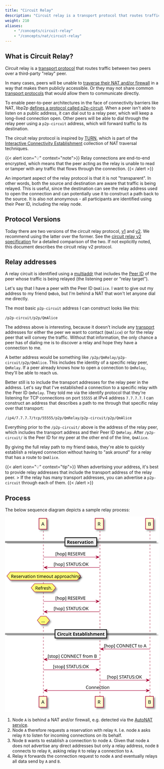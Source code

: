 ```yaml
---
title: "Circuit Relay"
description: "Circuit relay is a transport protocol that routes traffic between two peers over a third-party relay peer."
weight: 210
aliases:
    - "/concepts/circuit-relay"
    - "/concepts/nat/circuit-relay"
---
```


## What is Circuit Relay?

Circuit relay is a [transport protocol](../../transports/overview) that routes traffic between two peers over a third-party "relay" peer.

In many cases, peers will be unable to [traverse their NAT and/or firewall](../overview) in a way that makes them publicly accessible. Or they may not share common [transport protocols](../../transports/overview) that would allow them to communicate directly.

To enable peer-to-peer architectures in the face of connectivity barriers like NAT, libp2p [defines a protocol called p2p-circuit][spec_relay]. When a peer isn't able to listen on a public address, it can dial out to a relay peer, which will keep a long-lived connection open. Other peers will be able to dial through the relay peer using a `p2p-circuit` address, which will forward traffic to its destination.

The circuit relay protocol is inspired by [TURN](https://tools.ietf.org/html/rfc5766), which is part of the [Interactive Connectivity Establishment](https://tools.ietf.org/html/rfc8445) collection of NAT traversal techniques.

{{< alert icon="💡" context="note">}}
Relay connections are end-to-end encrypted, which means that the peer acting as the relay is unable to read or tamper with any traffic that flows through the connection.
{{< /alert >}}

An important aspect of the relay protocol is that it is not "transparent". In other words, both the source and destination are aware that traffic is being relayed. This is useful, since the destination can see the relay address used to open the connection and can potentially use it to construct a path back to the source. It is also not anonymous - all participants
are identified using their Peer ID, including the relay node.

## Protocol Versions

Today there are two versions of the circuit relay protocol, [v1](https://github.com/libp2p/specs/blob/master/relay/circuit-v1.md) and [v2](https://github.com/libp2p/specs/blob/master/relay/circuit-v2.md). We recommend using the latter over the former. See the [circuit relay v2 specification](https://github.com/libp2p/specs/blob/master/relay/circuit-v2.md#introduction) for a detailed comparison of the two. If not explicitly noted, this document describes the circuit relay v2 protocol.

## Relay addresses

A relay circuit is identified using a [multiaddr][definition_muiltiaddress] that includes the [Peer ID](../../fundamentals/peers) of the peer whose traffic is being relayed (the listening peer or "relay target").

Let's say that I have a peer with the Peer ID `QmAlice`. I want to give out my address to my friend `QmBob`, but I'm behind a NAT that won't let anyone dial me directly.

The most basic `p2p-circuit` address I can construct looks like this:

`/p2p-circuit/p2p/QmAlice`

The address above is interesting, because it doesn't include any [transport](../../transports/overview) addresses for either the peer we want to contact (`QmAlice`) or for the relay peer that will convey the traffic. Without that information, the only chance a peer has of dialing me is to discover a relay and hope they have a connection to me.

A better address would be something like `/p2p/QmRelay/p2p-circuit/p2p/QmAlice`. This includes the identity of a specific relay peer, `QmRelay`. If a peer already knows how to open a connection to `QmRelay`, they'll be able to reach us.

Better still is to include the transport addresses for the relay peer in the address. Let's say that I've established a connection to a specific relay with the Peer ID `QmRelay`. They told me via the identify protocol that they're listening for TCP connections on port `55555` at IPv4 address `7.7.7.7`. I can construct an address that describes a path to me through that specific relay over that transport:

`/ip4/7.7.7.7/tcp/55555/p2p/QmRelay/p2p-circuit/p2p/QmAlice`

Everything prior to the `/p2p-circuit/` above is the address of the relay peer, which includes the transport address and their Peer ID `QmRelay`. After `/p2p-circuit/` is the Peer ID for my peer at the other end of the line, `QmAlice`.

By giving the full relay path to my friend `QmBob`, they're able to quickly establish a relayed connection without having to "ask around" for a relay that has a route to `QmAlice`.

{{< alert icon="💡" context="tip">}}
When advertising your address, it's best to provide relay addresses that include the transport address of the relay peer. > If the relay has many transport addresses, you can advertise a `p2p-circuit` through each of them.
{{< /alert >}}

## Process

The below sequence diagram depicts a sample relay process:

![Circuit v2 Protocol Interaction](https://raw.githubusercontent.com/libp2p/specs/master/relay/circuit-v2.svg)

1. Node `A` is behind a NAT and/or firewall, e.g. detected via the [AutoNAT service](../autonat).
2. Node `A` therefore requests a reservation with relay `R`. I.e. node `A` asks relay `R` to listen for incoming connections on its behalf.
3. Node `B` wants to establish a connection to node `A`. Given that node `A` does not advertise any direct addresses but only a relay address, node `B` connects to relay `R`, asking relay `R` to relay a connection to `A`.
4. Relay `R` forwards the connection request to node `A` and eventually relays all data send by `A` and `B`.

[spec_relay]: https://github.com/libp2p/specs/tree/master/relay
[definition_muiltiaddress]: ../../appendix/glossary/#multiaddr
